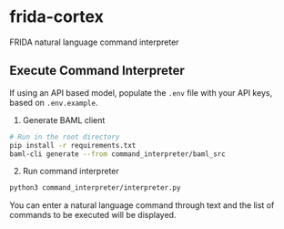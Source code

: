 # frida-cortex
FRIDA natural language command interpreter


## Execute Command Interpreter

If using an API based model, populate the `.env` file with your API keys, based on `.env.example`.

1. Generate BAML client

```bash
# Run in the root directory
pip install -r requirements.txt
baml-cli generate --from command_interpreter/baml_src
```
2. Run command interpreter

```bash
python3 command_interpreter/interpreter.py
```
You can enter a natural language command through text and the list of commands to be executed will be displayed.
